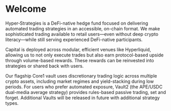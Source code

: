 # Welcome

Hyper‑Strategies is a DeFi-native hedge fund focused on delivering automated trading strategies in an accessible, on-chain format. We make sophisticated trading available to retail users—even without deep crypto literacy—while still serving experienced DeFi-native participants.

Capital is deployed across modular, efficient venues like Hyperliquid, allowing us to not only execute trades but also earn protocol-based upside through volume-based rewards. These rewards can be reinvested into strategies or shared back with users.

Our flagship Core1 vault uses discretionary trading logic across multiple crypto assets, including market regimes and yield-stacking during low periods. For users who prefer automated exposure, Vault2 (the APE/USDC dual-media average strategy) provides rules-based passive trading, set and forget. Additional Vaults will be released in future with additional strategy types.
